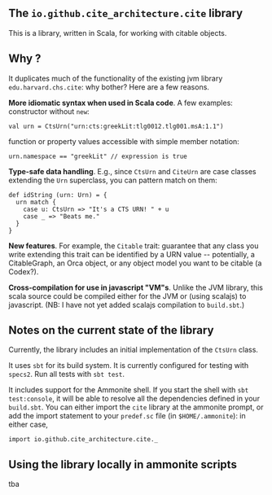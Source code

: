 ## The `io.github.cite_architecture.cite` library

This is a library, written in Scala, for working with citable objects.

## Why ?

It duplicates much of the functionality of the existing jvm library `edu.harvard.chs.cite`:  why bother?  Here are a few reasons.

**More idiomatic syntax when used in Scala code**.  A few examples: constructor without `new`:

    val urn = CtsUrn("urn:cts:greekLit:tlg0012.tlg001.msA:1.1")

function or property values accessible with simple member notation:

    urn.namespace == "greekLit" // expression is true


**Type-safe data handling**.  E.g., since `CtsUrn` and `CiteUrn` are case classes  extending the `Urn` superclass, you can pattern match on them:

    def idString (urn: Urn) = {
      urn match {
        case u: CtsUrn => "It's a CTS URN! " + u
        case _ => "Beats me."
      }
    }


**New features**.  For example, the `Citable` trait:  guarantee that any class you write extending this trait can be identified by a URN value -- potentially, a CitableGraph, an Orca object, or any object model you want to be citable (a Codex?).

**Cross-compilation for use in javascript "VM"s**.  Unlike the JVM library, this scala source could be compiled either for the JVM or (using scalajs) to javascript.  (NB: I have not yet added scalajs compilation to `build.sbt`.)

## Notes on the current state of the library

Currently, the library includes an initial implementation of the `CtsUrn` class.  

It uses `sbt` for its build system.  It is currently configured for testing with `specs2`.  Run all tests with `sbt test`.

It includes support for the Ammonite shell.  If you start the shell with `sbt test:console`, it will be able to resolve all the dependencies  defined in  your `build.sbt`.  You can either import the `cite` library at the ammonite prompt, or add the import statement to your `predef.sc` file (in `$HOME/.ammonite`): in either case,

    import io.github.cite_architecture.cite._



## Using the library locally in ammonite scripts

tba
